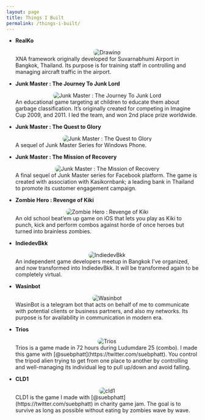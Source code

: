```yaml
---
layout: page
title: Things I Built
permalink: /things-i-built/
---
```


* __RealKo__
   
   <center><img src="https://media.tumblr.com/tumblr_lsnf9w5GJD1qj5i9r.jpg" alt="Drawing" style="max-width: 60%; border-radius: 10px;"/></center>  
   XNA framework originally developed for Suvarnabhumi Airport in Bangkok, Thailand. Its purpose is for training staff in controlling and managing aircraft traffic in the airport.
   
* __Junk Master : The Journey To Junk Lord__
   
   <center><img src="https://media.tumblr.com/tumblr_lsnj9vhE7a1qj5i9r.jpg" alt="Junk Master : The Journey To Junk Lord" style="max-width: 60%; border-radius: 10px;"/></center>  
   An educational game targeting at children to educate them about garbage classification. It’s originally created for competing in Imagine Cup 2009, and 2011. I led the team, and won 2nd place prize worldwide.
   
* __Junk Master : The Quest to Glory__
  
  <center><img src="https://media.tumblr.com/tumblr_lthblop0Yc1qj5i9r.jpg" alt="Junk Master : The Quest to Glory" style="max-width: 60%; border-radius: 10px;"/></center>  
  A sequel of Junk Master Series for Windows Phone.

* __Junk Master : The Mission of Recovery__

   <center><img src="https://media.tumblr.com/tumblr_m1gl03ffsE1qj5i9r.png" alt="Junk Master : The Mission of Recovery" style="max-width: 60%; border-radius: 10px;" /></center>  
   A final sequel of Junk Master series for Facebook platform. The game is created with association with Kasikornbank; a leading bank in Thailand to promote its customer engagement campaign.
   
* __Zombie Hero : Revenge of Kiki__
   
   <center><img src="https://i.ytimg.com/vi/gEEC5z4cuQg/maxresdefault.jpg" alt="Zombie Hero : Revenge of Kiki" style="max-width: 60%; border-radius: 10px;" /></center>  
   An old school beat’em up game on iOS that lets you play as Kiki to punch, kick and perform combos against horde of once heroes but turned into brainless zombies.
   
* __IndiedevBkk__

   <center><img src="https://pbs.twimg.com/profile_images/674626469377671168/2kddBt-h.png" alt="IndiedevBkk" style="max-width: 150px; border-radius: 10px;" /></center>  
   An independent game developers meetup in Bangkok I’ve organized, and now transformed into IndiedevBkk. It will be transformed again to be completely virtual.
   
* __Wasinbot__

   <center><img src="https://wasinbot.wasin.io/images/haxporAvatar.png" alt="Wasinbot" style="max-width: 128px; border-radius: 10px; "/></center>  
   WasinBot is a telegram bot that acts on behalf of me to communicate with potential clients or business partners, and also my networks. Its purpose is for availability in communication in modern era.
   
* __Trios__

   <center><img src="https://media.tumblr.com/b6c2ead2b2e472829f8bd8e20d5493b9/tumblr_inline_mfuazfxAbD1qj5i9r.png" alt="Trios" style="max-width: 60%; border-radius: 10px;" /></center>  
   Trios is a game made in 72 hours during Ludumdare 25 (combo). I made this game with [@suebphatt](https://twitter.com/suebphatt). You control the tripod alien trying to get from one place to another by controlling and well-managing its individual leg to pull up/down and avoid falling.
   
* __CLD1__

   <center><img src="https://media.tumblr.com/tumblr_meckidJ9kE1qj5i9r.png" alt="cld1" style="max-width: 60%; border-radius: 10px;" /></center>  
   CLD1 is the game I made with [@suebphatt](https://twitter.com/suebphatt) in charity game jam. The goal is to survive as long as possible without eating by zombies wave by wave.
